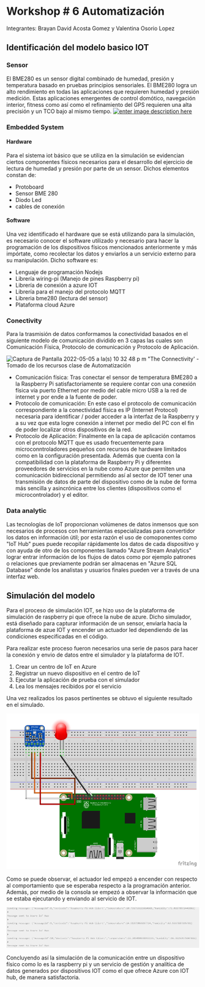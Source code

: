 # Workshop # 6 Automatización

Integrantes:
Brayan David Acosta Gomez y Valentina Osorio Lopez

## [](https://github.com/Dacosta011/Workshop6#identificaci%C3%B3n-del-modelo-basico-iot)Identificación del modelo basico IOT

### [](https://github.com/Dacosta011/Workshop6#sensor)Sensor

El BME280 es un sensor digital combinado de humedad, presión y temperatura basado en pruebas principios sensoriales. El BME280 logra un alto rendimiento en todas las aplicaciones que requieren humedad y presión medición. Estas aplicaciones emergentes de control domótico, navegación interior, fitness como así como el refinamiento del GPS requieren una alta precisión y un TCO bajo al mismo tiempo.  [![enter image description here](https://camo.githubusercontent.com/ace5b50edeedf6946e0094dc6787f77d5f7e8e6e5634ed59e5f9d4c8fa58f6db/68747470733a2f2f7469656e64612e627269636f6765656b2e636f6d2f363732322d746869636b626f785f64656661756c742f73656e736f722d64652d74656d70657261747572612d68756d656461642d792d70726573696f6e2d626d653238302e6a7067)](https://camo.githubusercontent.com/ace5b50edeedf6946e0094dc6787f77d5f7e8e6e5634ed59e5f9d4c8fa58f6db/68747470733a2f2f7469656e64612e627269636f6765656b2e636f6d2f363732322d746869636b626f785f64656661756c742f73656e736f722d64652d74656d70657261747572612d68756d656461642d792d70726573696f6e2d626d653238302e6a7067)

### [](https://github.com/Dacosta011/Workshop6#embedded-system)Embedded System

#### [](https://github.com/Dacosta011/Workshop6#hardware)Hardware

Para el sistema iot básico que se utiliza en la simulación se evidencian ciertos componentes físicos necesarios para el desarrollo del ejercicio de lectura de humedad y presión por parte de un sensor. Dichos elementos constan de:

-   Protoboard
-   Sensor BME 280
-   Diodo Led
-   cables de conexión

#### [](https://github.com/Dacosta011/Workshop6#software)Software

Una vez identificado el hardware que se está utilizando para la simulación, es necesario conocer el software utilizado y necesario para hacer la programación de los dispositivos físicos mencionados anteriormente y más impórtate, como recolectar los datos y enviarlos a un servicio externo para su manipulación. Dicho software es:

-   Lenguaje de programación Nodejs
-   Librería wiring-pi (Manejo de pines Raspberry pi)
-   Librería de conexión a azure IOT
-   Librería para el manejo del protocolo MQTT
-   Libreria bme280 (lectura del sensor)
-   Plataforma cloud Azure

### [](https://github.com/Dacosta011/Workshop6#conectivity)Conectivity 
Para la trasmisión de datos conformamos la conectividad basados en el siguiente modelo de comunicación dividido en 3 capas las cuales son Comunicación Física, Protocolo de comunicación y Protocolo de Aplicación.

<img width="1195" alt="Captura de Pantalla 2022-05-05 a la(s) 10 32 48 p m" src="https://user-images.githubusercontent.com/74270748/167066663-23ee03d8-a7ea-475d-b033-498213ae835f.png">
"The Connectivity' - Tomado de los recursos clase de Automatización


- Comunicación física:  Tras conectar el sensor de temperatura BME280 a la Raspberry Pi satisfactoriamente se requiere contar con una conexión física vía puerto Ethernet por medio del cable micro USB a la red de internet y por ende a la fuente de poder.
- Protocolo de comunicación: En este caso el protocolo de comunicación correspondiente a la conectividad física es IP (Internet Protocol) necesaria para identificar / poder acceder a la interfaz de la Raspberry y a su vez que esta logre conexión a internet por medio del PC con el fin de poder localizar otros dispositivos de la red.
- Protocolo de Aplicación: Finalmente en la capa de aplicación contamos con el protocolo MQTT que es usado frecuentemente para microconntroladores pequeños con recursos de hardware limitados como en la configuración presentada.  Además que cuenta con la compatibilidad con la plataforma de Raspberry Pi y diferentes proveedores de servicios en la nube como Azure que permiten una comunicación bidireccional permitiendo así al sector de IOT tener una transmisión de datos de parte del dispositivo como de la nube de forma más sencilla y asincrónica entre los clientes (dispositivos como el microcontrolador) y el editor.

### [](https://github.com/Dacosta011/Workshop6#data-analytic)Data analytic
Las tecnologías de IoT proporcionan volúmenes de datos inmensos que son necesarios de procesos con herramientas especializadas para convertidor los datos en información útil; por esta razón el uso de comoponentes como "IoT Hub" pues puede recopilar rápidamente los datos de cada dispositivo y con ayuda de otro de los componentes llamado "Azure Stream Analytics" lograr entrar información de los flujos de datos como por ejemplo patrones o relaciones que previamente podrán ser almacenas en "Azure SQL Database" donde los analistas y usuarios finales pueden ver a través de una interfaz web. 
## [](https://github.com/Dacosta011/Workshop6#simulaci%C3%B3n-del-modelo)Simulación del modelo

Para el proceso de simulación IOT, se hizo uso de la plataforma de simulación de raspberry pi que ofrece la nube de azure. Dicho simulador, está diseñado para capturar información de un sensor, enviarla hacia la plataforma de azue IOT y encender un actuador led dependiendo de las condiciones especificadas en el código.

Para realizar este proceso fueron necesarios una serie de pasos para hacer la conexión y envio de datos entre el simulador y la plataforma de IOT.

1.  Crear un centro de IoT en Azure
2.  Registrar un nuevo dispositivo en el centro de IoT
3.  Ejecutar la aplicación de prueba con el simulador
4.  Lea los mensajes recibidos por el servicio

Una vez realizados los pasos pertinentes se obtuvo el siguiente resultado en el simulado.

[![enter image description here](https://raw.githubusercontent.com/Dacosta011/Workshop6/main/ledOn.png)](https://raw.githubusercontent.com/Dacosta011/Workshop6/main/ledOn.png)

Como se puede observar, el actuador led empezó a encender con respecto al comportamiento que se esperaba respecto a la programación anterior. Además, por medio de la consola se empezó a observar la información que se estaba ejecutando y enviando al servicio de IOT.

[![enter image description here](https://raw.githubusercontent.com/Dacosta011/Workshop6/main/message.png)](https://raw.githubusercontent.com/Dacosta011/Workshop6/main/message.png)

Concluyendo así la simulación de la comunicación entre un dispositivo físico como lo es la raspberry pi y un servicio de gestión y analítica de datos generados por dispositivos IOT como el que ofrece Azure con IOT hub, de manera satisfactoria.
